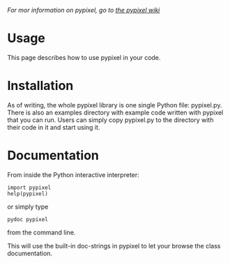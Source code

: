 *For mor information on pypixel, go to [the pypixel wiki](https://github.com/saikobee/pypixel/wiki)*

# Usage  

This page describes how to use pypixel in your code.

# Installation

As of writing, the whole pypixel library is one single Python file: pypixel.py. There is also an examples directory with example code written with pypixel that you can run. Users can simply copy pypixel.py to the directory with their code in it and start using it.

# Documentation

From inside the Python interactive interpreter:

    import pypixel
    help(pypixel)

or simply type

    pydoc pypixel

from the command line.

This will use the built-in doc-strings in pypixel to let your browse the class documentation.
